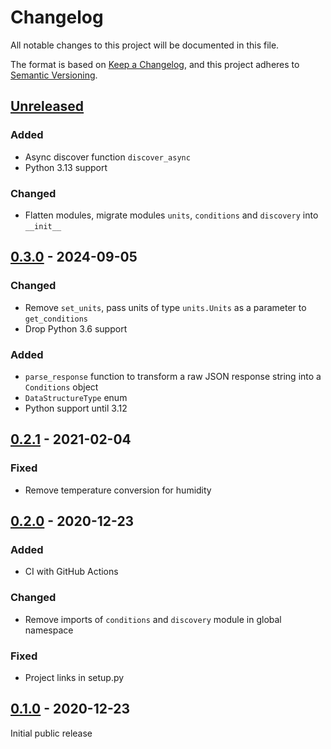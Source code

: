 # Changelog

All notable changes to this project will be documented in this file.

The format is based on [Keep a Changelog](https://keepachangelog.com/en/1.0.0/),
and this project adheres to [Semantic Versioning](https://semver.org/spec/v2.0.0.html).

## [Unreleased]

### Added

- Async discover function `discover_async`
- Python 3.13 support

### Changed

- Flatten modules, migrate modules `units`, `conditions` and `discovery` into `__init__`

## [0.3.0] - 2024-09-05

### Changed

- Remove `set_units`, pass units of type `units.Units` as a parameter to `get_conditions`
- Drop Python 3.6 support

### Added

- `parse_response` function to transform a raw JSON response string into a `Conditions` object
- `DataStructureType` enum
- Python support until 3.12

## [0.2.1] - 2021-02-04

### Fixed

- Remove temperature conversion for humidity

## [0.2.0] - 2020-12-23

### Added

- CI with GitHub Actions

### Changed

- Remove imports of  `conditions` and `discovery` module in global namespace

### Fixed

- Project links in setup.py

## [0.1.0] - 2020-12-23

Initial public release

[Unreleased]: https://github.com/lukasberbuer/weatherlink-live-local-python/compare/0.3.0...HEAD
[0.3.0]: https://github.com/lukasberbuer/weatherlink-live-local-python/compare/0.2.1...0.3.0
[0.2.1]: https://github.com/lukasberbuer/weatherlink-live-local-python/compare/0.2.0...0.2.1
[0.2.0]: https://github.com/lukasberbuer/weatherlink-live-local-python/compare/0.1.0...0.2.0
[0.1.0]: https://github.com/lukasberbuer/weatherlink-live-local-python/releases/tag/0.1.0
